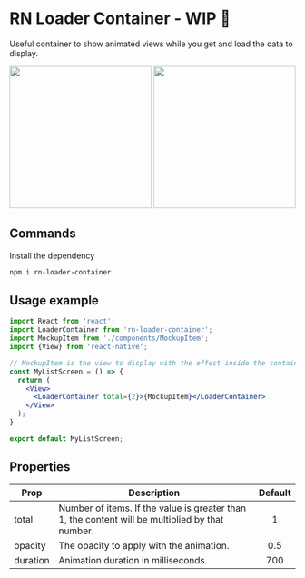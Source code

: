 # RN Loader Container - WIP 🚧

Useful container to show animated views while you get and load the data to display.

<p float="left">
  <img src="https://user-images.githubusercontent.com/9607291/148542031-be04224d-8a74-4524-9ec0-5e8f760e3492.gif" width="250"/>
  <img src="https://user-images.githubusercontent.com/9607291/148541676-a9c7812b-488a-44ba-acae-e35f412b287a.gif" width="250"/>
</p>

## Commands

Install the dependency

```bash
npm i rn-loader-container
```

## Usage example

```jsx
import React from 'react';
import LoaderContainer from 'rn-loader-container';
import MockupItem from './components/MockupItem';
import {View} from 'react-native';

// MockupItem is the view to display with the effect inside the container.
const MyListScreen = () => {
  return (
    <View>
      <LoaderContainer total={2}>{MockupItem}</LoaderContainer>
    </View>
  );
}

export default MyListScreen;
```

## Properties

| Prop     | Description | Default       |
|----------|-------------|:-------------:|
| total    | Number of items. If the value is greater than 1, the content will be multiplied by that number.  | 1
| opacity  | The opacity to apply with the animation.                                                         | 0.5
| duration | Animation duration in milliseconds.                                                              | 700
